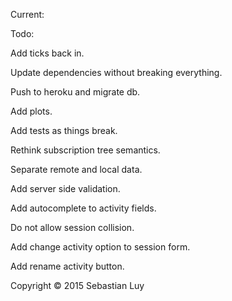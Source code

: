 Current:

Todo:

Add ticks back in.

Update dependencies without breaking everything.

Push to heroku and migrate db.

Add plots.

Add tests as things break.

Rethink subscription tree semantics.

Separate remote and local data.

Add server side validation.

Add autocomplete to activity fields.

Do not allow session collision.

Add change activity option to session form.

Add rename activity button.

Copyright © 2015 Sebastian Luy
